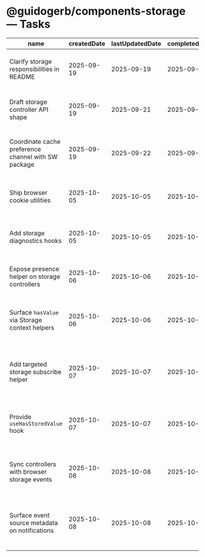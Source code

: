 # @guidogerb/components-storage — Tasks

| name                                                | createdDate | lastUpdatedDate | completedDate | status   | description                                                                                                       |
| --------------------------------------------------- | ----------- | --------------- | ------------- | -------- | ----------------------------------------------------------------------------------------------------------------- |
| Clarify storage responsibilities in README          | 2025-09-19  | 2025-09-19      | 2025-09-19    | complete | Documented the persistence scope, planned APIs, and coordination with the service worker helpers.                 |
| Draft storage controller API shape                  | 2025-09-19  | 2025-09-21      | 2025-09-21    | complete | Finalize method signatures for `createStorageController`, cookie helpers, and SSR fallbacks before coding.        |
| Coordinate cache preference channel with SW package | 2025-09-19  | 2025-09-22      | 2025-09-22    | complete | Ship the shared cache preference channel that persists toggles and broadcasts them to `@guidogerb/components-sw`. |
| Ship browser cookie utilities                       | 2025-10-05  | 2025-10-05      | 2025-10-05    | complete | Added cookie parsing, serialization, and mutation helpers with attribute-aware APIs and tests.                     |
| Add storage diagnostics hooks                       | 2025-10-05  | 2025-10-05      | 2025-10-05    | complete | Exposed optional diagnostics callbacks to trace set/remove/clear events and fallback handling in controllers.      |
| Expose presence helper on storage controllers       | 2025-10-06  | 2025-10-06      | 2025-10-06    | complete | Added a `has` method to `createStorageController` so callers can check for persisted keys without triggering JSON parsing. |
| Surface `hasValue` via Storage context helpers       | 2025-10-06  | 2025-10-06      | 2025-10-06    | complete | Extended the Storage provider to expose a `hasValue` helper, documented the API, and covered the behaviour with component tests. |
| Add targeted storage subscribe helper                | 2025-10-07  | 2025-10-07      | 2025-10-07    | complete | Introduced `subscribeToValue` so consumers can observe individual keys with presence metadata without manual event filtering. |
| Provide `useHasStoredValue` hook                      | 2025-10-07  | 2025-10-07      | 2025-10-07    | complete | Added a React hook that tracks whether a key is persisted, reacts to storage events, and works across configured storage areas. |
| Sync controllers with browser storage events          | 2025-10-08  | 2025-10-08      | 2025-10-08    | complete | Listen for `storage` events so cross-tab mutations propagate through controller subscribers and React hooks instantly. |
| Surface event source metadata on notifications        | 2025-10-08  | 2025-10-08      | 2025-10-08    | complete | Include `source` context on diagnostics, controller events, and `subscribeToValue` callbacks to distinguish local vs. external changes. |
